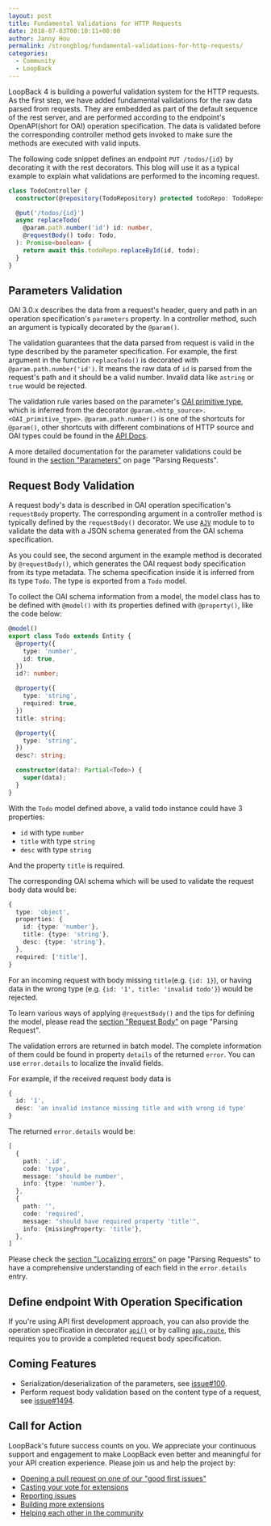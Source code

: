 ```yaml
---
layout: post
title: Fundamental Validations for HTTP Requests
date: 2018-07-03T00:10:11+00:00
author: Janny Hou
permalink: /strongblog/fundamental-validations-for-http-requests/
categories:
  - Community
  - LoopBack
---
```


LoopBack 4 is building a powerful validation system for the HTTP requests. As the first step, we have added fundamental validations for the raw data parsed from requests. They are embedded as part of the default sequence of the rest server, and are performed according to the endpoint's OpenAPI(short for OAI) operation specification. The data is validated before the corresponding controller method gets invoked to make sure the methods are executed with valid inputs.

<!--more-->

The following code snippet defines an endpoint `PUT /todos/{id}` by decorating it with the rest decorators. This blog will use it as a typical example to explain what validations are performed to the incoming request.

```ts
class TodoController {
  constructor(@repository(TodoRepository) protected todoRepo: TodoRepository) {}

  @put('/todos/{id}')
  async replaceTodo(
    @param.path.number('id') id: number,
    @requestBody() todo: Todo,
  ): Promise<boolean> {
    return await this.todoRepo.replaceById(id, todo);
  }
}
```

## Parameters Validation

OAI 3.0.x describes the data from a request's header, query and path in an operation specification's `parameters` property. In a controller method, such an argument is typically decorated by the `@param()`.

The validation guarantees that the data parsed from request is valid in the type described by the parameter specification. For example, the first argument in the function `replaceTodo()` is decorated with `@param.path.number('id')`. It means the raw data of `id` is parsed from the request's path and it should be a valid number. Invalid data like `astring` or `true` would be rejected.

The validation rule varies based on the parameter's [OAI primitive type](https://github.com/OAI/OpenAPI-Specification/blob/master/versions/3.0.1.md#data-types), which is inferred from the decorator `@param.<http_source>.<OAI_primitive_type>`. `@param.path.number()` is one of the shortcuts for `@param()`, other shortcuts with different combinations of HTTP source and OAI types could be found in the [API Docs](https://apidocs.strongloop.com/@loopback%2fdocs/openapi-v3.html#param).

A more detailed documentation for the parameter validations could be found in the [section "Parameters"]() on page "Parsing Requests".

## Request Body Validation

A request body's data is described in OAI operation specification's `requestBody` property. The corresponding argument in a controller method is typically defined by the `requestBody()` decorator. We use [`AJV`](https://github.com/epoberezkin/ajv) module to to validate the data with a JSON schema generated from the OAI schema specification.

As you could see, the second argument in the example method is decorated by `@requestBody()`, which generates the OAI request body specification from its type metadata. The schema specification inside it is inferred from its type `Todo`. The type is exported from a `Todo` model.

To collect the OAI schema information from a model, the model class has to be defined with `@model()` with its properties defined with `@property()`, like the code below: 

```ts
@model()
export class Todo extends Entity {
  @property({
    type: 'number',
    id: true,
  })
  id?: number;

  @property({
    type: 'string',
    required: true,
  })
  title: string;

  @property({
    type: 'string',
  })
  desc?: string;

  constructor(data?: Partial<Todo>) {
    super(data);
  }
}
```

With the `Todo` model defined above, a valid todo instance could have 3 properties: 
 - `id` with type `number`
 - `title` with type `string`
 - `desc` with type `string`

And the property `title` is required.

The corresponding OAI schema which will be used to validate the request body data would be:

```ts
{
  type: 'object',
  properties: {
    id: {type: 'number'},
    title: {type: 'string'},
    desc: {type: 'string'},
  },
  required: ['title'],
}
```

For an incoming request with body missing `title`(e.g. `{id: 1}`), or having data in the wrong type (e.g. `{id: '1', title: 'invalid todo'}`) would be rejected.

To learn various ways of applying `@requestBody()` and the tips for defining the model, please read the [section "Request Body"](link_tbd) on page "Parsing Request".

The validation errors are returned in batch model. The complete information of them could be found in property `details` of the returned `error`. You can use `error.details` to localize the invalid fields.

For example, if the received request body data is 

```ts
{
  id: '1',
  desc: 'an invalid instance missing title and with wrong id type'
}
```

The returned `error.details` would be: 

```ts
[
  {
    path: '.id',
    code: 'type',
    message: 'should be number',
    info: {type: 'number'},
  },
  {
    path: '',
    code: 'required',
    message: "should have required property 'title'",
    info: {missingProperty: 'title'},
  },
]
```

Please check the [section "Localizing errors"]() on page "Parsing Requests" to have a comprehensive understanding of each field in the `error.details` entry.

## Define endpoint With Operation Specification

If you're using API first development approach, you can also provide the operation specification in decorator [`api()`](https://loopback.io/doc/en/lb4/Decorators.html#api-decorator) or by calling [`app.route`](https://loopback.io/doc/en/lb4/Routes.html#creating-rest-routes), this requires you to provide a completed request body specification.

## Coming Features

- Serialization/deserialization of the parameters, see [issue#100](https://github.com/strongloop/loopback-next/issues/100).
- Perform request body validation based on the content type of a request, see [issue#1494](https://github.com/strongloop/loopback-next/issues/1494).

## Call for Action

LoopBack's future success counts on you. We appreciate your continuous support and engagement to make LoopBack even better and meaningful for your API creation experience. Please join us and help the project by:

- [Opening a pull request on one of our "good first issues"](https://github.com/strongloop/loopback-next/labels/good%20first%20issue)
- [Casting your vote for extensions](https://github.com/strongloop/loopback-next/issues/512)
- [Reporting issues](https://github.com/strongloop/loopback-next/issues)
- [Building more extensions](https://github.com/strongloop/loopback-next/issues/647)
- [Helping each other in the community](https://groups.google.com/forum/#!forum/loopbackjs)